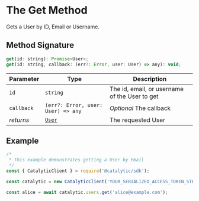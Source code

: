 # The Get Method

Gets a User by ID, Email or Username.

## Method Signature

```js
get(id: string): Promise<User>;
get(id: string, callback: (err?: Error, user: User) => any): void;

```

| Parameter  | Type                               | Description                                   |
| ---------- | ---------------------------------- | --------------------------------------------- |
| `id`       | `string`                           | The id, email, or username of the User to get |
| `callback` | `(err?: Error, user: User) => any` | _Optional_ The callback                                  |
| _returns_  | [`User`](doc:the-user-entity-node) | The requested User                            |

## Example

```js
/*
 * This example demonstrates getting a User by Email
 */
const { CatalyticClient } = require('@catalytic/sdk');

const catalytic = new CatalyticClient('YOUR_SERIALIZED_ACCESS_TOKEN_STRING');

const alice = await catalytic.users.get('alice@example.com');
```
